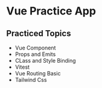 # Vue Practice App

## Practiced Topics

- Vue Component
- Props and Emits
- CLass and Style Binding
- Vitest
- Vue Routing Basic
- Tailwind Css
